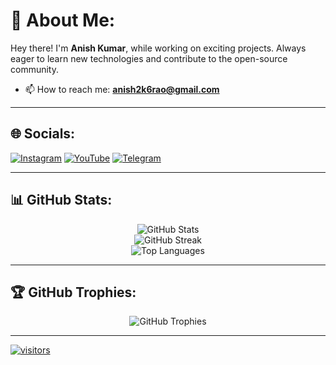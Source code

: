 # 💫 About Me:
Hey there! I'm **Anish Kumar**, while working on exciting projects. Always eager to learn new technologies and contribute to the open-source community.

- 📫 How to reach me: **anish2k6rao@gmail.com**

---

## 🌐 Socials:
[![Instagram](https://img.shields.io/badge/Instagram-%23E4405F.svg?style=for-the-badge&logo=Instagram&logoColor=white)](https://www.instagram.com/r3ap3r_designz/) 
[![YouTube](https://img.shields.io/badge/YouTube-%23FF0000.svg?style=for-the-badge&logo=YouTube&logoColor=white)](https://www.youtube.com/@R3AP3Redit) 
[![Telegram](https://img.shields.io/badge/Telegram-%2300BFFF.svg?style=for-the-badge&logo=telegram&logoColor=white)](https://t.me/R3AP3Redit)


---


## 📊 GitHub Stats:
<p align="center">
  <img src="https://github-readme-stats.vercel.app/api?username=iotserver24&theme=radical&hide_border=false&include_all_commits=false&count_private=false" alt="GitHub Stats" /><br/>
  <img src="https://github-readme-streak-stats.herokuapp.com/?user=iotserver24&theme=radical&hide_border=false" alt="GitHub Streak" /><br/>
  <img src="https://github-readme-stats.vercel.app/api/top-langs/?username=iotserver24&theme=radical&hide_border=false&layout=compact" alt="Top Languages" />
</p>

---

## 🏆 GitHub Trophies:
<p align="center">
  <img src="https://github-profile-trophy.vercel.app/?username=iotserver24&theme=radical&no-frame=false&no-bg=false&margin-w=4" alt="GitHub Trophies" />
</p>

---
[![visitors](https://visitcount.itsvg.in/api?id=iotserver24&label=Profile%20Views&icon=5&pretty=false)](https://visitcount.itsvg.in)
